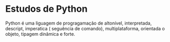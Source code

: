 # Estudos de Python


Python é uma liguagem de progragamação de altonível, interpretada, descript, imperatica ( seguência de comando), multiplataforma, orientada o objeto, tipagem dinâmica e forte.
